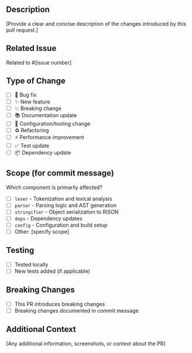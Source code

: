 ## Description

[Provide a clear and concise description of the changes introduced by this pull request.]

## Related Issue

Related to #[issue number]

<!-- Use "Closes #[issue number]" only if this PR fully resolves the issue -->

## Type of Change

- [ ] 🐛 Bug fix
- [ ] ✨ New feature
- [ ] 💥 Breaking change
- [ ] 📚 Documentation update
- [ ] 🔧 Configuration/tooling change
- [ ] ♻️ Refactoring
- [ ] ⚡ Performance improvement
- [ ] ✅ Test update
- [ ] 📦 Dependency update

## Scope (for commit message)

Which component is primarily affected?

- [ ] `lexer` - Tokenization and lexical analysis
- [ ] `parser` - Parsing logic and AST generation
- [ ] `stringifier` - Object serialization to RISON
- [ ] `deps` - Dependency updates
- [ ] `config` - Configuration and build setup
- [ ] Other: [specify scope]

## Testing

- [ ] Tested locally
- [ ] New tests added (if applicable)

## Breaking Changes

- [ ] This PR introduces breaking changes
- [ ] Breaking changes documented in commit message

## Additional Context

[Any additional information, screenshots, or context about the PR]

